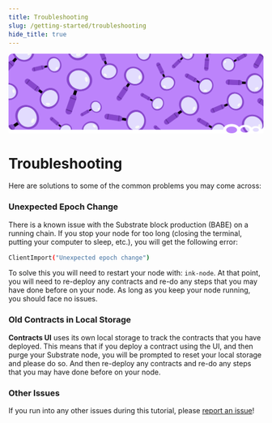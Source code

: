 ```yaml
---
title: Troubleshooting
slug: /getting-started/troubleshooting
hide_title: true
---
```


![Magnifying Glass Title Picture](/img/title/magnifying-glass.svg)

# Troubleshooting

Here are solutions to some of the common problems you may come across:

### Unexpected Epoch Change

There is a known issue with the Substrate block production (BABE) on a running chain. If you stop your node for too long (closing the terminal, putting your computer to sleep, etc.), you will get the following error:

```bash
ClientImport("Unexpected epoch change")
```

To solve this you will need to restart your node with: `ink-node`. At that point, you will
need to re-deploy any contracts and re-do any steps that you may have done before on your node. As
long as you keep your node running, you should face no issues.

### Old Contracts in Local Storage

**Contracts UI** uses its own local storage to track the contracts that you have deployed. This means
that if you deploy a contract using the UI, and then purge your Substrate node, you will be prompted to
reset your local storage and please do so. And then re-deploy any contracts and re-do any steps that
you may have done before on your node.


### Other Issues

If you run into any other issues during this tutorial, please [report an issue](https://github.com/substrate-developer-hub/substrate-docs/issues)!
